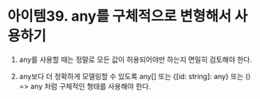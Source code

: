 # 아이템39. any를 구체적으로 변형해서 사용하기

1. any를 사용할 때는 정말로 모든 값이 허용되어야만 하는지 면밀히 검토해야 한다.

2. any보다 더 정확하게 모델링할 수 있도록 any[] 또는 {[id: string]: any} 또는 () => any 처럼 구체적인 형태를 사용해야 한다.